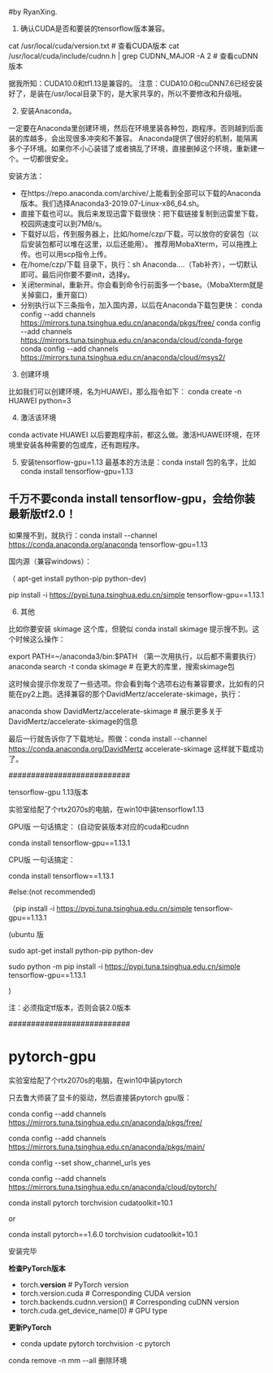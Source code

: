 ﻿#by RyanXing.


1. 确认CUDA是否和要装的tensorflow版本兼容。

cat /usr/local/cuda/version.txt # 查看CUDA版本
cat /usr/local/cuda/include/cudnn.h | grep CUDNN_MAJOR -A 2 # 查看cuDNN版本

据我所知：CUDA10.0和tf1.13是兼容的。
注意：CUDA10.0和cuDNN7.6已经安装好了，是装在/usr/local目录下的，是大家共享的，所以不要修改和升级哦。

2. 安装Anaconda。

一定要在Anaconda里创建环境，然后在环境里装各种包，跑程序。否则越到后面装的库越多，会出现很多冲突和不兼容。
Anaconda提供了很好的机制，能隔离多个子环境。如果你不小心装错了或者搞乱了环境，直接删掉这个环境，重新建一个。一切都很安全。

安装方法：

+ 在https://repo.anaconda.com/archive/上能看到全部可以下载的Anaconda版本。我们选择Anaconda3-2019.07-Linux-x86_64.sh。
+ 直接下载也可以。我后来发现迅雷下载很快：把下载链接复制到迅雷里下载，校园网速度可以到7MB/s。
+ 下载好以后，传到服务器上，比如/home/czp/下载，可以放你的安装包（以后安装包都可以堆在这里，以后还能用）。
  推荐用MobaXterm，可以拖拽上传。也可以用scp指令上传。
+ 在/home/czp/下载 目录下，执行：sh Anaconda....（Tab补齐），一切默认即可。最后问你要不要init，选择y。
+ 关闭terminal，重新开。你会看到命令行前面多一个base。（MobaXterm就是关掉窗口，重开窗口）
+ 分别执行以下三条指令，加入国内源，以后在Anaconda下载包更快：
conda config --add channels https://mirrors.tuna.tsinghua.edu.cn/anaconda/pkgs/free/
conda config --add channels https://mirrors.tuna.tsinghua.edu.cn/anaconda/cloud/conda-forge 
conda config --add channels https://mirrors.tuna.tsinghua.edu.cn/anaconda/cloud/msys2/

3. 创建环境

比如我们可以创建环境，名为HUAWEI，那么指令如下：
conda create -n HUAWEI python=3

4. 激活该环境

conda activate HUAWEI
以后要跑程序前，都这么做。激活HUAWEI环境，在环境里安装各种需要的包或库，还有跑程序。

5. 安装tensorflow-gpu=1.13
最基本的方法是：conda install 包的名字，比如conda install tensorflow-gpu=1.13

## 千万不要conda install tensorflow-gpu，会给你装最新版tf2.0！

如果搜不到，就执行：conda install --channel https://conda.anaconda.org/anaconda tensorflow-gpu=1.13

国内源（兼容windows）：

（ apt-get install python-pip python-dev)

pip install -i https://pypi.tuna.tsinghua.edu.cn/simple tensorflow-gpu==1.13.1   







6. 其他

比如你要安装 skimage 这个库，但貌似 conda install skimage 提示搜不到。这个时候这么操作：

export PATH=~/anaconda3/bin:$PATH （第一次用执行，以后都不需要执行）
anaconda search -t conda skimage # 在更大的库里，搜索skimage包

这时候会提示你发现了一些选项。你会看到每个选项右边有兼容要求，比如有的只能在py2上跑。选择兼容的那个DavidMertz/accelerate-skimage，执行：

anaconda show  DavidMertz/accelerate-skimage # 展示更多关于DavidMertz/accelerate-skimage的信息

最后一行就告诉你了下载地址。照做：conda install --channel https://conda.anaconda.org/DavidMertz accelerate-skimage
这样就下载成功了。



###########################

tensorflow-gpu  1.13版本

实验室给配了个rtx2070s的电脑，在win10中装tensorflow1.13   

GPU版 一句话搞定： (自动安装版本对应的cuda和cudnn

conda install tensorflow-gpu==1.13.1

CPU版 一句话搞定：

conda install tensorflow==1.13.1



#else:(not recommended)

（pip install -i https://pypi.tuna.tsinghua.edu.cn/simple tensorflow-gpu==1.13.1

(ubuntu 版

sudo apt-get install python-pip python-dev

sudo python -m pip install -i https://pypi.tuna.tsinghua.edu.cn/simple tensorflow-gpu==1.13.1

)

注：必须指定tf版本，否则会装2.0版本

###########################

# pytorch-gpu

实验室给配了个rtx2070s的电脑，在win10中装pytorch

只去鲁大师装了显卡的驱动，然后直接装pytorch gpu版：

conda config --add channels https://mirrors.tuna.tsinghua.edu.cn/anaconda/pkgs/free/

conda config --add channels https://mirrors.tuna.tsinghua.edu.cn/anaconda/pkgs/main/

conda config --set show_channel_urls yes

conda config --add channels https://mirrors.tuna.tsinghua.edu.cn/anaconda/cloud/pytorch/

conda install pytorch torchvision cudatoolkit=10.1

or

conda install pytorch==1.6.0 torchvision cudatoolkit=10.1

安装完毕



**检查PyTorch版本**

- torch.**version** # PyTorch version
- torch.version.cuda # Corresponding CUDA version
- torch.backends.cudnn.version() # Corresponding cuDNN version
- torch.cuda.get_device_name(0) # GPU type

**更新PyTorch**

- conda update pytorch torchvision -c pytorch



conda remove -n mm --all  删除环境